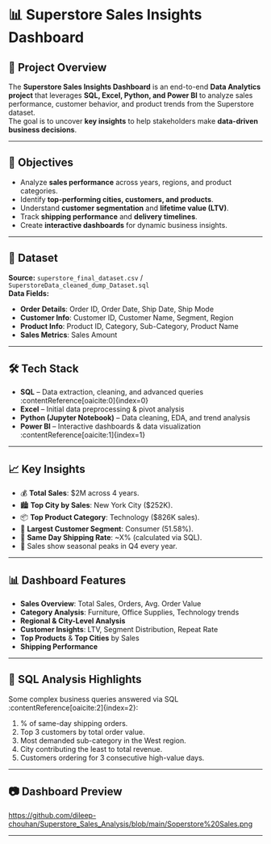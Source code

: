 # 📊 Superstore Sales Insights Dashboard

## 📌 Project Overview
The **Superstore Sales Insights Dashboard** is an end-to-end **Data Analytics project** that leverages **SQL, Excel, Python, and Power BI** to analyze sales performance, customer behavior, and product trends from the Superstore dataset.  
The goal is to uncover **key insights** to help stakeholders make **data-driven business decisions**.

---

## 🎯 Objectives
- Analyze **sales performance** across years, regions, and product categories.
- Identify **top-performing cities, customers, and products**.
- Understand **customer segmentation** and **lifetime value (LTV)**.
- Track **shipping performance** and **delivery timelines**.
- Create **interactive dashboards** for dynamic business insights.

---

## 📂 Dataset
**Source:** `superstore_final_dataset.csv` / `SuperstoreData_cleaned_dump_Dataset.sql`  
**Data Fields:**
- **Order Details**: Order ID, Order Date, Ship Date, Ship Mode
- **Customer Info**: Customer ID, Customer Name, Segment, Region
- **Product Info**: Product ID, Category, Sub-Category, Product Name
- **Sales Metrics**: Sales Amount

---

## 🛠 Tech Stack
- **SQL** – Data extraction, cleaning, and advanced queries :contentReference[oaicite:0]{index=0}  
- **Excel** – Initial data preprocessing & pivot analysis  
- **Python (Jupyter Notebook)** – Data cleaning, EDA, and trend analysis  
- **Power BI** – Interactive dashboards & data visualization :contentReference[oaicite:1]{index=1}  

---

## 📈 Key Insights
- 💰 **Total Sales**: $2M across 4 years.  
- 🏙 **Top City by Sales**: New York City ($252K).  
- 📦 **Top Product Category**: Technology ($826K sales).  
- 👥 **Largest Customer Segment**: Consumer (51.58%).  
- 🚚 **Same Day Shipping Rate**: ~X% (calculated via SQL).  
- 📆 Sales show seasonal peaks in Q4 every year.

---

## 📊 Dashboard Features
- **Sales Overview**: Total Sales, Orders, Avg. Order Value  
- **Category Analysis**: Furniture, Office Supplies, Technology trends  
- **Regional & City-Level Analysis**  
- **Customer Insights**: LTV, Segment Distribution, Repeat Rate  
- **Top Products** & **Top Cities** by Sales  
- **Shipping Performance**  

---

## 📜 SQL Analysis Highlights
Some complex business queries answered via SQL :contentReference[oaicite:2]{index=2}:
1. % of same-day shipping orders.
2. Top 3 customers by total order value.
3. Most demanded sub-category in the West region.
4. City contributing the least to total revenue.
5. Customers ordering for 3 consecutive high-value days.

---

## 📷 Dashboard Preview
https://github.com/dileep-chouhan/Superstore_Sales_Analysis/blob/main/Soperstore%20Sales.png

---
